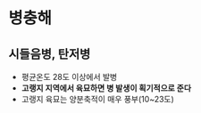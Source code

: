 # 병충해

## 시들음병, 탄저병

- 평균온도 28도 이상에서 발병
- **고랭지 지역에서 육묘하면 병 발생이 획기적으로 준다**
- 고랭지 육묘는 양분축적이 매우 풍부(10~23도)

